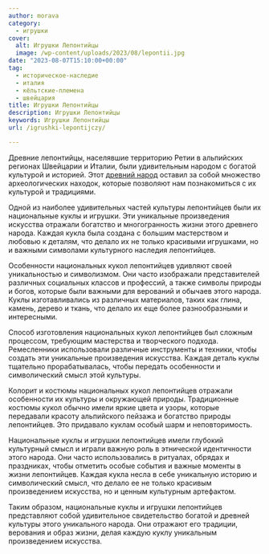 ```yaml
---
author: morava
category:
  - игрушки
cover:
  alt: Игрушки Лепонтийцы
  image: /wp-content/uploads/2023/08/lepontii.jpg
date: "2023-08-07T15:10:00+00:00"
tag:
  - историческое-наследие
  - италия
  - кёльтские-племена
  - швейцария
title: Игрушки Лепонтийцы
description: Игрушки Лепонтийцы
keywords: Игрушки Лепонтийцы
url: /igrushki-lepontijczy/

---
```

Древние лепонтийцы, населявшие территорию Ретии в альпийских регионах Швейцарии и Италии, были удивительным народом с богатой культурой и историей. Этот [древний народ](https://www.adora.ru/igrushki-ligury/79/) оставил за собой множество археологических находок, которые позволяют нам познакомиться с их культурой и традициями.

Одной из наиболее удивительных частей культуры лепонтийцев были их национальные куклы и игрушки. Эти уникальные произведения искусства отражали богатство и многогранность жизни этого древнего народа. Каждая кукла была создана с большим мастерством и любовью к деталям, что делало их не только красивыми игрушками, но и важными символами культурного наследия лепонтийцев.

Особенности национальных кукол лепонтийцев удивляют своей уникальностью и символизмом. Они часто изображали представителей различных социальных классов и профессий, а также символы природы и богов, которые были важными для верований и обычаев этого народа. Куклы изготавливались из различных материалов, таких как глина, камень, дерево и ткань, что делало их еще более разнообразными и интересными.

Способ изготовления национальных кукол лепонтийцев был сложным процессом, требующим мастерства и творческого подхода. Ремесленники использовали различные инструменты и техники, чтобы создать эти уникальные произведения искусства. Каждая деталь куклы тщательно прорабатывалась, чтобы передать особенности и символический смысл этой культуры.

Колорит и костюмы национальных кукол лепонтийцев отражали особенности их культуры и окружающей природы. Традиционные костюмы кукол обычно имели яркие цвета и узоры, которые передавали красоту альпийского пейзажа и богатство природы лепонтийцев. Это придавало куклам особый шарм и неповторимость.

Национальные куклы и игрушки лепонтийцев имели глубокий культурный смысл и играли важную роль в этнической идентичности этого народа. Они часто использовались в ритуалах, обрядах и праздниках, чтобы отметить особые события и важные моменты в жизни лепонтийцев. Каждая кукла несла в себе уникальную историю и символический смысл, что делало ее не только красивым произведением искусства, но и ценным культурным артефактом.

Таким образом, национальные куклы и игрушки лепонтийцев представляют собой удивительное свидетельство богатой и древней культуры этого уникального народа. Они отражают его традиции, верования и образ жизни, делая каждую куклу уникальным произведением искусства.
